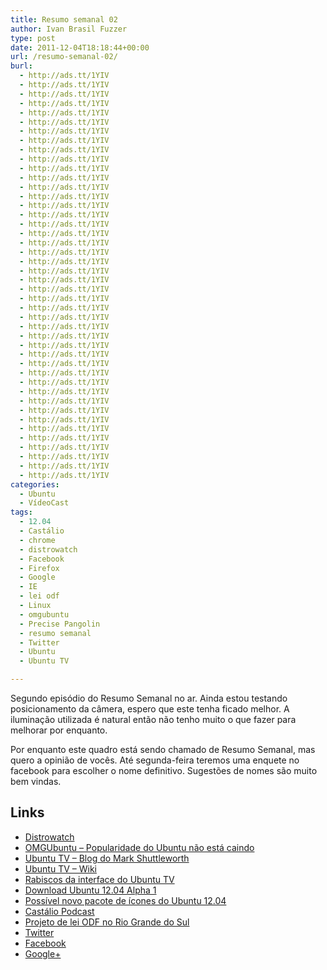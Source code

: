 ```yaml
---
title: Resumo semanal 02
author: Ivan Brasil Fuzzer
type: post
date: 2011-12-04T18:18:44+00:00
url: /resumo-semanal-02/
burl:
  - http://ads.tt/1YIV
  - http://ads.tt/1YIV
  - http://ads.tt/1YIV
  - http://ads.tt/1YIV
  - http://ads.tt/1YIV
  - http://ads.tt/1YIV
  - http://ads.tt/1YIV
  - http://ads.tt/1YIV
  - http://ads.tt/1YIV
  - http://ads.tt/1YIV
  - http://ads.tt/1YIV
  - http://ads.tt/1YIV
  - http://ads.tt/1YIV
  - http://ads.tt/1YIV
  - http://ads.tt/1YIV
  - http://ads.tt/1YIV
  - http://ads.tt/1YIV
  - http://ads.tt/1YIV
  - http://ads.tt/1YIV
  - http://ads.tt/1YIV
  - http://ads.tt/1YIV
  - http://ads.tt/1YIV
  - http://ads.tt/1YIV
  - http://ads.tt/1YIV
  - http://ads.tt/1YIV
  - http://ads.tt/1YIV
  - http://ads.tt/1YIV
  - http://ads.tt/1YIV
  - http://ads.tt/1YIV
  - http://ads.tt/1YIV
  - http://ads.tt/1YIV
  - http://ads.tt/1YIV
  - http://ads.tt/1YIV
  - http://ads.tt/1YIV
  - http://ads.tt/1YIV
  - http://ads.tt/1YIV
  - http://ads.tt/1YIV
  - http://ads.tt/1YIV
  - http://ads.tt/1YIV
  - http://ads.tt/1YIV
  - http://ads.tt/1YIV
  - http://ads.tt/1YIV
  - http://ads.tt/1YIV
  - http://ads.tt/1YIV
categories:
  - Ubuntu
  - VídeoCast
tags:
  - 12.04
  - Castálio
  - chrome
  - distrowatch
  - Facebook
  - Firefox
  - Google
  - IE
  - lei odf
  - Linux
  - omgubuntu
  - Precise Pangolin
  - resumo semanal
  - Twitter
  - Ubuntu
  - Ubuntu TV

---
```

Segundo episódio do Resumo Semanal no ar. Ainda estou testando posicionamento da câmera, espero que este tenha ficado melhor. A iluminação utilizada é natural então não tenho muito o que fazer para melhorar por enquanto.

Por enquanto este quadro está sendo chamado de Resumo Semanal, mas quero a opinião de vocês. Até segunda-feira teremos uma enquete no facebook para escolher o nome definitivo. Sugestões de nomes são muito bem vindas.

<p style="text-align: center;">
</p>

## Links

  * [Distrowatch][1]
  * [OMGUbuntu &#8211; Popularidade do Ubuntu não está caindo][2]
  * [Ubuntu TV &#8211; Blog do Mark Shuttleworth][3]
  * [Ubuntu TV &#8211; Wiki][4]
  * [Rabiscos da interface do Ubuntu TV][5]
  * [Download Ubuntu 12.04 Alpha 1][6]
  * [Possível novo pacote de ícones do Ubuntu 12.04][7]
  * [Castálio Podcast][8]
  * [Projeto de lei ODF no Rio Grande do Sul][9]
  * [Twitter][10]
  * [Facebook][11]
  * [Google+][12]

 [1]: http://distrowatch.com/
 [2]: http://www.omgubuntu.co.uk/2011/11/dare-to-be-different-ubuntus-popularity-is-not-declining/
 [3]: http://www.markshuttleworth.com/archives/918
 [4]: https://wiki.ubuntu.com/ubuntutv
 [5]: http://people.ubuntu.com/~alanbell/unitytelly
 [6]: http://cdimage.ubuntu.com/releases/precise/alpha-1/
 [7]: http://forum.ubuntued.info/viewtopic.php?f=17&t=541
 [8]: http://www.castalio.info/
 [9]: http://softwarelivre.org/portal/governos/projeto-de-lei-odf-do-rio-grande-do-sul-esta-tramitando-bem
 [10]: http://twitter.com/ubunterobr
 [11]: http://facebook.com/Ubunterobr
 [12]: https://plus.google.com/b/111568874553668418614/